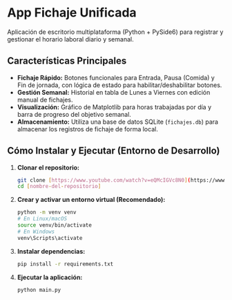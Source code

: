 # App Fichaje Unificada

Aplicación de escritorio multiplataforma (Python + PySide6) para registrar y gestionar el horario laboral diario y semanal.

## Características Principales

* **Fichaje Rápido:** Botones funcionales para Entrada, Pausa (Comida) y Fin de jornada, con lógica de estado para habilitar/deshabilitar botones.
* **Gestión Semanal:** Historial en tabla de Lunes a Viernes con edición manual de fichajes.
* **Visualización:** Gráfico de Matplotlib para horas trabajadas por día y barra de progreso del objetivo semanal.
* **Almacenamiento:** Utiliza una base de datos SQLite (`fichajes.db`) para almacenar los registros de fichaje de forma local.

## Cómo Instalar y Ejecutar (Entorno de Desarrollo)

1.  **Clonar el repositorio:**
    ```bash
    git clone [https://www.youtube.com/watch?v=eQMcIGVc8N0](https://www.youtube.com/watch?v=eQMcIGVc8N0)
    cd [nombre-del-repositorio]
    ```

2.  **Crear y activar un entorno virtual (Recomendado):**
    ```bash
    python -m venv venv
    # En Linux/macOS
    source venv/bin/activate
    # En Windows
    venv\Scripts\activate
    ```

3.  **Instalar dependencias:**
    ```bash
    pip install -r requirements.txt
    ```

4.  **Ejecutar la aplicación:**
    ```bash
    python main.py
    ```
